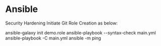 # Ansible
Security Hardening
Initiate Git Role Creation as below:

ansible-galaxy init demo.role
ansible-playbook --syntax-check main.yml 
ansible-playbook -C main.yml
ansible -m ping
